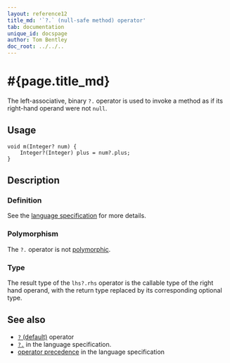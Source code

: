 ```yaml
---
layout: reference12
title_md: '`?.` (null-safe method) operator'
tab: documentation
unique_id: docspage
author: Tom Bentley
doc_root: ../../..
---
```


# #{page.title_md}

The left-associative, binary `?.` operator is used to invoke a method 
as if its right-hand operand were not `null`.

## Usage 

<!-- try: -->
    void m(Integer? num) {
        Integer?(Integer) plus = num?.plus;
    }

## Description

### Definition

See the [language specification](#{site.urls.spec_current}#nullvalues) for 
more details.

### Polymorphism

The `?.` operator is not [polymorphic](#{page.doc_root}/reference/operator/operator-polymorphism). 

### Type

The result type of the `lhs?.rhs` operator is the callable type of the right 
hand operand, with the return type replaced by its corresponding optional type.

## See also

* [`?` (default)](../default) operator
* [`?.`](#{site.urls.spec_current}#nullvalues) in the language specification.
* [operator precedence](#{site.urls.spec_current}#operatorprecedence) in the 
  language specification
